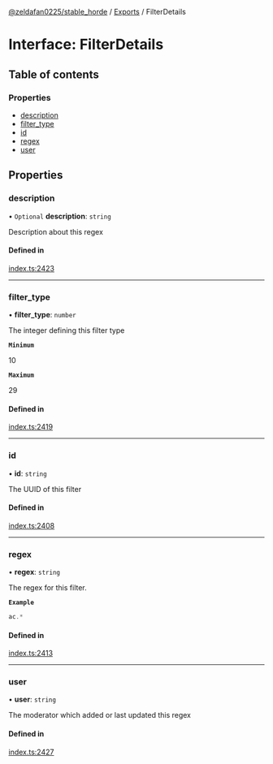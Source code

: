 [@zeldafan0225/stable_horde](../README.md) / [Exports](../modules.md) / FilterDetails

# Interface: FilterDetails

## Table of contents

### Properties

- [description](FilterDetails.md#description)
- [filter\_type](FilterDetails.md#filter_type)
- [id](FilterDetails.md#id)
- [regex](FilterDetails.md#regex)
- [user](FilterDetails.md#user)

## Properties

### description

• `Optional` **description**: `string`

Description about this regex

#### Defined in

[index.ts:2423](https://github.com/ZeldaFan0225/stable_horde/blob/e31e830/index.ts#L2423)

___

### filter\_type

• **filter\_type**: `number`

The integer defining this filter type

**`Minimum`**

10

**`Maximum`**

29

#### Defined in

[index.ts:2419](https://github.com/ZeldaFan0225/stable_horde/blob/e31e830/index.ts#L2419)

___

### id

• **id**: `string`

The UUID of this filter

#### Defined in

[index.ts:2408](https://github.com/ZeldaFan0225/stable_horde/blob/e31e830/index.ts#L2408)

___

### regex

• **regex**: `string`

The regex for this filter.

**`Example`**

```ts
ac.*
```

#### Defined in

[index.ts:2413](https://github.com/ZeldaFan0225/stable_horde/blob/e31e830/index.ts#L2413)

___

### user

• **user**: `string`

The moderator which added or last updated this regex

#### Defined in

[index.ts:2427](https://github.com/ZeldaFan0225/stable_horde/blob/e31e830/index.ts#L2427)
